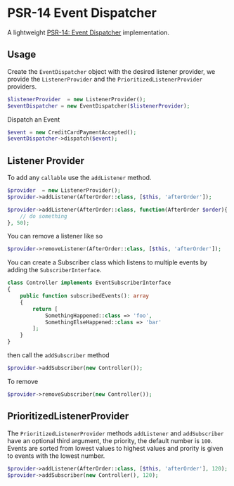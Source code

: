 # PSR-14 Event Dispatcher 

A lightweight [PSR-14: Event Dispatcher](https://www.php-fig.org/psr/psr-14/) implementation.

## Usage

Create the `EventDispatcher` object with the desired listener provider, we provide the `ListenerProvider` and the `PrioritizedListenerProvider` providers.

```php
$listenerProvider  = new ListenerProvider();
$eventDispatcher = new EventDispatcher($listenerProvider);
```

Dispatch an Event

```php
$event = new CreditCardPaymentAccepted();
$eventDispatcher->dispatch($event);
```


## Listener Provider

To add any `callable` use the `addListener` method.

```php
$provider  = new ListenerProvider();
$provider->addListener(AfterOrder::class, [$this, 'afterOrder']);
```

```php
$provider->addListener(AfterOrder::class, function(AfterOrder $order){
    // do something
}, 50);
```

You can remove a listener like so

```php
$provider->removeListener(AfterOrder::class, [$this, 'afterOrder']);
```

You can create a Subscriber class which listens to multiple events by adding the  `SubscriberInterface`.

```php
class Controller implements EventSubscriberInterface
{
    public function subscribedEvents(): array
    {
        return [
            SomethingHappened::class => 'foo',
            SomethingElseHappened::class => 'bar'
        ];
    }
}
```

then  call the `addSubscriber` method

```php
$provider->addSubscriber(new Controller());
```

To remove

```php
$provider->removeSubscriber(new Controller());
```

## PrioritizedListenerProvider

The `PrioritizedListenerProvider` methods `addListener` and `addSubscriber` have an optional third argument, the priority, the default number is `100`. Events are sorted from lowest values to highest values and prority is given to events with the lowest number.

```php
$provider->addListener(AfterOrder::class, [$this, 'afterOrder'], 120);
$provider->addSubscriber(new Controller(), 120);
```